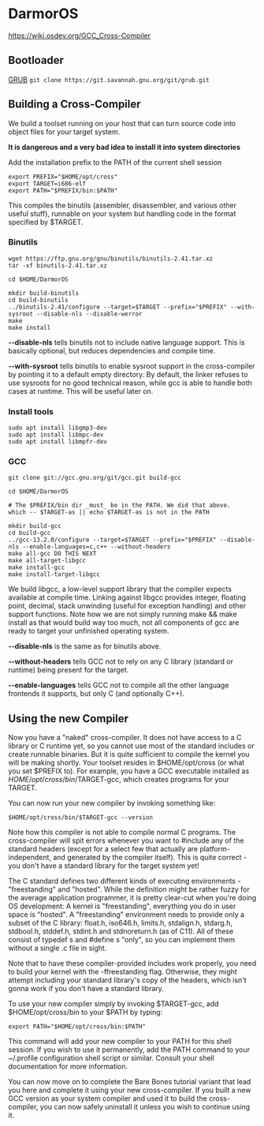 # DarmorOS
https://wiki.osdev.org/GCC_Cross-Compiler
## Bootloader 

<a href="https://www.gnu.org/software/grub/grub-download.html">GRUB</a>    ```git clone https://git.savannah.gnu.org/git/grub.git```

## Building a Cross-Compiler

We build a toolset running on your host that can turn source code into object files for your target system.

<strong> It is dangerous and a very bad idea to install it into system directories </strong>

Add the installation prefix to the PATH of the current shell session
```
export PREFIX="$HOME/opt/cross"
export TARGET=i686-elf
export PATH="$PREFIX/bin:$PATH"
```


This compiles the binutils (assembler, disassembler, and various other useful stuff), runnable on your system but handling code in the format specified by $TARGET.

### Binutils
```
wget https://ftp.gnu.org/gnu/binutils/binutils-2.41.tar.xz
tar -xf binutils-2.41.tar.xz
```
```
cd $HOME/DarmorOS
 
mkdir build-binutils
cd build-binutils
../binutils-2.41/configure --target=$TARGET --prefix="$PREFIX" --with-sysroot --disable-nls --disable-werror
make
make install
```

<strong>--disable-nls</strong> tells binutils not to include native language support. This is basically optional, but reduces dependencies and compile time.

<strong>--with-sysroot</strong> tells binutils to enable sysroot support in the cross-compiler by pointing it to a default empty directory. By default, the linker refuses to use sysroots for no good technical reason, while gcc is able to handle both cases at runtime. This will be useful later on.

### Install tools
```
sudo apt install libgmp3-dev
sudo apt install libmpc-dev
sudo apt install libmpfr-dev
```

### GCC
```
git clone git://gcc.gnu.org/git/gcc.git build-gcc
```
```
cd $HOME/DarmorOS
 
# The $PREFIX/bin dir _must_ be in the PATH. We did that above.
which -- $TARGET-as || echo $TARGET-as is not in the PATH
 
mkdir build-gcc
cd build-gcc
../gcc-13.2.0/configure --target=$TARGET --prefix="$PREFIX" --disable-nls --enable-languages=c,c++ --without-headers
make all-gcc DO THIS NEXT
make all-target-libgcc
make install-gcc
make install-target-libgcc
```
We build libgcc, a low-level support library that the compiler expects available at compile time. Linking against libgcc provides integer, floating point, decimal, stack unwinding (useful for exception handling) and other support functions. Note how we are not simply running make && make install as that would build way too much, not all components of gcc are ready to target your unfinished operating system.

<strong>--disable-nls</strong> is the same as for binutils above.

<strong>--without-headers</strong> tells GCC not to rely on any C library (standard or runtime) being present for the target.

<strong>--enable-languages</strong> tells GCC not to compile all the other language frontends it supports, but only C (and optionally C++).

## Using the new Compiler
Now you have a "naked" cross-compiler. It does not have access to a C library or C runtime yet, so you cannot use most of the standard includes or create runnable binaries. But it is quite sufficient to compile the kernel you will be making shortly. Your toolset resides in $HOME/opt/cross (or what you set $PREFIX to). For example, you have a GCC executable installed as $HOME/opt/cross/bin/$TARGET-gcc, which creates programs for your TARGET.

You can now run your new compiler by invoking something like:
```
$HOME/opt/cross/bin/$TARGET-gcc --version
```
Note how this compiler is not able to compile normal C programs. The cross-compiler will spit errors whenever you want to #include any of the standard headers (except for a select few that actually are platform-independent, and generated by the compiler itself). This is quite correct - you don't have a standard library for the target system yet!

The C standard defines two different kinds of executing environments - "freestanding" and "hosted". While the definition might be rather fuzzy for the average application programmer, it is pretty clear-cut when you're doing OS development: A kernel is "freestanding", everything you do in user space is "hosted". A "freestanding" environment needs to provide only a subset of the C library: float.h, iso646.h, limits.h, stdalign.h, stdarg.h, stdbool.h, stddef.h, stdint.h and stdnoreturn.h (as of C11). All of these consist of typedef s and #define s "only", so you can implement them without a single .c file in sight.

Note that to have these compiler-provided includes work properly, you need to build your kernel with the -ffreestanding flag. Otherwise, they might attempt including your standard library's copy of the headers, which isn't gonna work if you don't have a standard library.

To use your new compiler simply by invoking $TARGET-gcc, add $HOME/opt/cross/bin to your $PATH by typing:
```
export PATH="$HOME/opt/cross/bin:$PATH"
```
This command will add your new compiler to your PATH for this shell session. If you wish to use it permanently, add the PATH command to your ~/.profile configuration shell script or similar. Consult your shell documentation for more information.

You can now move on to complete the Bare Bones tutorial variant that lead you here and complete it using your new cross-compiler. If you built a new GCC version as your system compiler and used it to build the cross-compiler, you can now safely uninstall it unless you wish to continue using it.